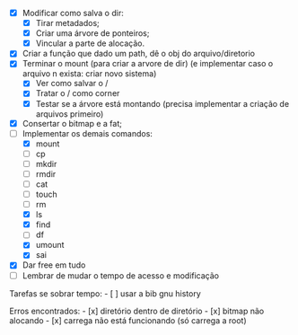 - [x] Modificar como salva o dir:
    - [x] Tirar metadados;
    - [x] Criar uma árvore de ponteiros;
    - [x] Vincular a parte de alocação.
- [x] Criar a função que dado um path, dê o obj do arquivo/diretorio
- [x] Terminar o mount (para criar a arvore de dir) (e implementar caso o arquivo n exista: criar novo sistema)
    - [x] Ver como salvar o /
    - [x] Tratar o / como corner
    - [x] Testar se a árvore está montando (precisa implementar a criação de arquivos primeiro)
- [x] Consertar o bitmap e a fat;
- [ ] Implementar os demais comandos:
    - [x] mount
    - [ ] cp
    - [ ] mkdir
    - [ ] rmdir
    - [ ] cat
    - [ ] touch
    - [ ] rm
    - [x] ls
    - [x] find
    - [ ] df
    - [x] umount
    - [x] sai
- [x] Dar free em tudo
- [ ] Lembrar de mudar o tempo de acesso e modificação

Tarefas se sobrar tempo:
    - [ ] usar a bib gnu history

Erros encontrados:
    - [x] diretório dentro de diretório
    - [x] bitmap não alocando
    - [x] carrega não está funcionando (só carrega a root)
